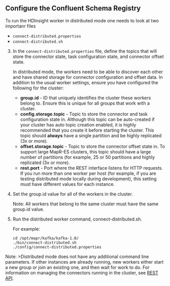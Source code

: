 ## Configure the Confluent Schema Registry

To run the HDInsight worker in distributed mode one needs to look at two importanr files 

- `connect-distributed.properties` 
- `connect-distributed.sh` 

3.  In the  `connect-distributed.properties`  file, define the topics that will store the connector state, task configuration state, and connector offset state.
    
    In distributed mode, the workers need to be able to discover each other and have shared storage for connector configuration and offset data. In addition to the usual worker settings, ensure you have configured the following for the cluster:
    
    -   **group.id**  - ID that uniquely identifies the cluster these workers belong to. Ensure this is unique for all groups that work with a cluster.
    -   **config.storage.topic**  - Topic to store the connector and task configuration state in. Although this topic can be auto-created if your cluster has auto topic creation enabled, it is highly recommended that you create it before starting the cluster. This topic should  **always**  have a single partition and be highly replicated (3x or more).
    -   **offset.storage.topic**  - Topic to store the connector offset state in. To support large  MapR-ES  clusters, this topic should have a large number of partitions (for example, 25 or 50 partitions and highly replicated (3x or more).
    -   **rest.port**  - Port where the REST interface listens for HTTP requests. If you run more than one worker per host (for example, if you are testing distributed mode locally during development), this setting must have different values for each instance.
4.  Set the group.id value for all of the workers in the cluster.
    
    Note:  All workers that belong to the same cluster must have the same group.id value.
    
5.  Run the distributed worker command, connect-distributed.sh.
    
    For example:
    
    ```
    cd /opt/mapr/kafka/kafka-1.0/
    ./bin/connect-distributed.sh 
    ./config/connect-distributed.properties
    ```
    

Note:  >Distributed mode does not have any additional command line parameters. If other instances are already running, new workers either start a new group or join an existing one, and then wait for work to do. For information on managing the connectors running in the cluster, see  [REST API](https://mapr.com/docs/60/Kafka/Connect-rest-api.html "The Kafka Connect REST API for MapR-ES manages connectors.").
<!--stackedit_data:
eyJoaXN0b3J5IjpbLTIyMjYyMzAxMSwxODIzMTgwNzE2LC0xMD
c0MzUyMzU3LC0xNTcxMDkxNzE5XX0=
-->